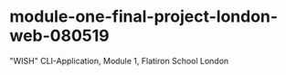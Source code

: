 # module-one-final-project-london-web-080519
"WISH" CLI-Application, Module 1, Flatiron School London
